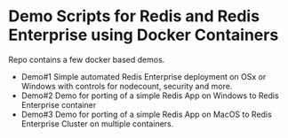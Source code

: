 # Demo Scripts for Redis and Redis Enterprise using Docker Containers
Repo contains a few docker based demos. 
* Demo#1
Simple automated Redis Enterprise deployment on OSx or Windows with controls for nodecount, security and more.
* Demo#2
Demo for porting of a simple Redis App on Windows to Redis Enterprise container
* Demo#3
Demo for porting of a simple Redis App on MacOS to Redis Enterprise Cluster on multiple containers.